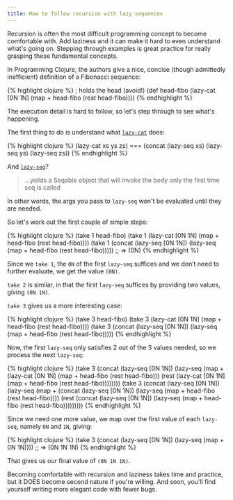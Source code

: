 ```yaml
---
title: How to follow recursion with lazy sequences
---
```

Recursion is often the most difficult programming concept to become comfortable with. Add laziness and it can make it hard to even understand what's going on. Stepping through examples is great practice for really grasping these fundamental concepts.

In Programming Clojure, the authors give a nice, concise (though admittedly inefficient)  definition of a Fibonacci sequence:

{% highlight clojure %}
; holds the head (avoid!)
(def head-fibo (lazy-cat [0N 1N] (map + head-fibo (rest head-fibo))))
{% endhighlight %}

The execution detail is hard to follow, so let's step through to see what's happening.

The first thing to do is understand what [`lazy-cat`][lazy-cat] does:

{% highlight clojure %}
(lazy-cat xs ys zs) === (concat (lazy-seq xs) (lazy-seq ys) (lazy-seq zs))
{% endhighlight %}

And [`lazy-seq`][lazy-seq]?

> ...yields a Seqable object that will invoke the body only the first time seq is called

In other words, the args you pass to `lazy-seq` won't be evaluated until they are needed.

So let's work out the first couple of simple steps:

{% highlight clojure %}
(take 1 head-fibo)
(take 1 (lazy-cat [0N 1N] (map + head-fibo (rest head-fibo))))
(take 1 (concat (lazy-seq [0N 1N])
                (lazy-seq (map + head-fibo (rest head-fibo)))))
;; => (0N)
{% endhighlight %}

Since we `take 1`, the `0N` of the first `lazy-seq` suffices and we don’t need to further evaluate, we get the value `(0N)`.

`take 2` is similar, in that the first `lazy-seq` suffices by providing two values, giving `(0N 1N)`.

`take 3` gives us a more interesting case:

{% highlight clojure %}
(take 3 head-fibo)
(take 3 (lazy-cat [0N 1N] (map + head-fibo (rest head-fibo))))
(take 3 (concat (lazy-seq [0N 1N])
                (lazy-seq (map + head-fibo (rest head-fibo)))))
{% endhighlight %}

Now, the first `lazy-seq` only satisfies 2 out of the 3 values needed, so we process the next `lazy-seq`:

{% highlight clojure %}
(take 3 (concat (lazy-seq [0N 1N])
                (lazy-seq (map +
                               (lazy-cat [0N 1N]
                                         (map + head-fibo (rest head-fibo)))
                               (rest (lazy-cat [0N 1N]
                                               (map + head-fibo (rest head-fibo))))))))
(take 3 (concat (lazy-seq [0N 1N])
                (lazy-seq (map +
                               (concat (lazy-seq [0N 1N])
                                       (lazy-seq (map + head-fibo (rest head-fibo))))
                               (rest (concat (lazy-seq [0N 1N])
                                             (lazy-seq (map + head-fibo (rest head-fibo)))))))))
{% endhighlight %}

Since we need one more value, we map over the first value of each `lazy-seq`, namely `0N` and `1N`, giving:

{% highlight clojure %}
(take 3 (concat (lazy-seq [0N 1N])
                (lazy-seq (map +
                               0N
                               1N))))
;; => (0N 1N 1N)
{% endhighlight %}

That gives us our final value of `(0N 1N 1N)`.

Becoming comfortable with recursion and laziness takes time and practice, but it DOES become second nature if you're willing. And soon, you'll find yourself writing more elegant code with fewer bugs.

[lazy-cat]: http://clojure.github.io/clojure/clojure.core-api.html#clojure.core/lazy-cat
[lazy-seq]: http://clojure.github.io/clojure/clojure.core-api.html#clojure.core/lazy-seq
